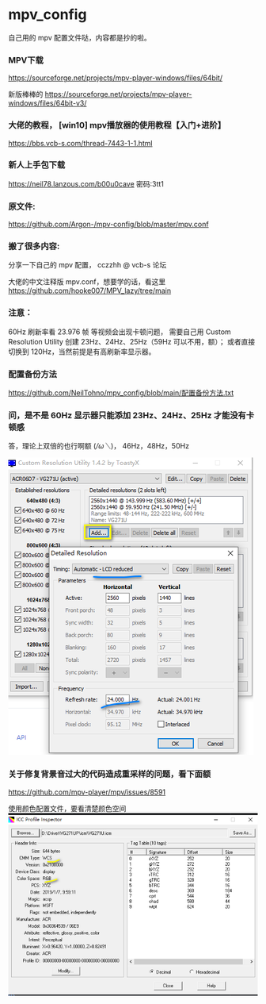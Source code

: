 # mpv_config
自己用的 mpv 配置文件哒，内容都是抄的啦。

###  MPV下载
https://sourceforge.net/projects/mpv-player-windows/files/64bit/

新版棒棒的
https://sourceforge.net/projects/mpv-player-windows/files/64bit-v3/

### 大佬的教程，  [win10] mpv播放器的使用教程【入门+进阶】
https://bbs.vcb-s.com/thread-7443-1-1.html

### 新人上手包下载
https://neil78.lanzous.com/b00u0cave
密码:3tt1

### 原文件:
https://github.com/Argon-/mpv-config/blob/master/mpv.conf

### 搬了很多内容:
分享一下自己的 mpv 配置， cczzhh @ vcb-s 论坛

大佬的中文注释版 mpv.conf，想要学的话，看这里
https://github.com/hooke007/MPV_lazy/tree/main

### 注意：
60Hz 刷新率看 23.976 帧 等视频会出现卡顿问题，
需要自己用 Custom Resolution Utility 创建 23Hz、24Hz、25Hz（59Hz 可以不用，额）；
或者直接切换到 120Hz，当然前提是有高刷新率显示器。

### 配置备份方法
https://github.com/NeilTohno/mpv_config/blob/main/配置备份方法.txt

### 问，是不是 60Hz 显示器只能添加 23Hz、24Hz、25Hz 才能没有卡顿感
答，理论上双倍的也行啊额 (*/ω＼*)， 46Hz，48Hz，50Hz

![创建刷新率图.png](https://github.com/NeilTohno/mpv_config/raw/main/Custom%20Resolution%20Utility_%E5%88%9B%E5%BB%BA%E5%88%B7%E6%96%B0%E7%8E%87%E5%9B%BE.png)  

### 关于修复背景音过大的代码造成重采样的问题，看下面额
 https://github.com/mpv-player/mpv/issues/8591

使用颜色配置文件，要看清楚颜色空间  
![颜色空间.png](https://github.com/NeilTohno/mpv_config/raw/main/%E9%A2%9C%E8%89%B2%E7%A9%BA%E9%97%B4.png)
